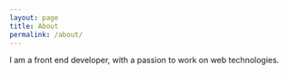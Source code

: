 ```yaml
---
layout: page
title: About
permalink: /about/
---
```


I am a front end developer, with a passion to work on web technologies.
